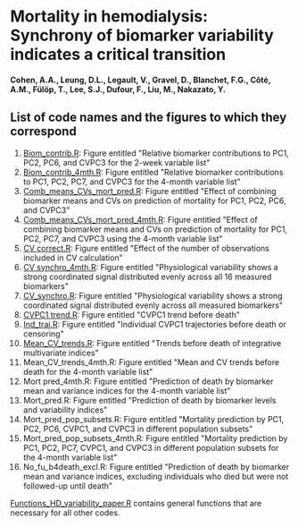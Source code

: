 # Mortality in hemodialysis: Synchrony of biomarker variability indicates a critical transition

#### Cohen, A.A., Leung, D.L., Legault, V., Gravel, D., Blanchet, F.G., Côté, A.M., Fülöp, T., Lee, S.J., Dufour, F., Liu, M., Nakazato, Y.

## List of code names and the figures to which they correspond

1. [Biom_contrib.R](https://github.com/cohenaginglab/HD_variability/blob/2bd133778b3dd4c511ff252eb54c07970767f996/Biom%20contrib.R): Figure entitled "Relative biomarker contributions to PC1, PC2, PC6, and CVPC3 for the 2-week variable list"
2. [Biom_contrib_4mth.R](https://github.com/cohenaginglab/HD_variability/blob/2bd133778b3dd4c511ff252eb54c07970767f996/Biom%20contrib_4mth.R): Figure entitled "Relative biomarker contributions to PC1, PC2, PC7, and CVPC3 for the 4-month variable list"
3. [Comb_means_CVs_mort_pred.R](https://github.com/cohenaginglab/HD_variability/blob/9e03a1546069d3f2e667309e9458712d3a288ecc/Comb_means_CVs_mort_pred.R): Figure entitled "Effect of combining biomarker means and CVs on prediction of mortality for PC1, PC2, PC6, and CVPC3"
4. [Comb_means_CVs_mort_pred_4mth.R](https://github.com/cohenaginglab/HD_variability/blob/9e03a1546069d3f2e667309e9458712d3a288ecc/Comb_means_CVs_mort_pred_4mth.R): Figure entitled "Effect of combining biomarker means and CVs on prediction of mortality for PC1, PC2, PC7, and CVPC3 using the 4-month variable list"
5. [CV correct.R](https://github.com/cohenaginglab/HD_variability/blob/9e03a1546069d3f2e667309e9458712d3a288ecc/CV%20correct.R): Figure entitled "Effect of the number of observations included in CV calculation"
6. [CV synchro_4mth.R](https://github.com/cohenaginglab/HD_variability/blob/9e03a1546069d3f2e667309e9458712d3a288ecc/CV%20synchro_4mth.R): Figure entitled "Physiological variability shows a strong coordinated signal distributed evenly across all 16 measured biomarkers"
7. [CV_synchro.R](https://github.com/cohenaginglab/HD_variability/blob/9e03a1546069d3f2e667309e9458712d3a288ecc/CV_synchro.R): Figure entitled "Physiological variability shows a strong coordinated signal distributed evenly across all measured biomarkers"
8. [CVPC1 trend.R](https://github.com/cohenaginglab/HD_variability/blob/9e03a1546069d3f2e667309e9458712d3a288ecc/CVPC1%20trend.R): Figure entitled "CVPC1 trend before death"
9. [Ind_traj.R](https://github.com/cohenaginglab/HD_variability/blob/9e03a1546069d3f2e667309e9458712d3a288ecc/Ind_traj.R): Figure entitled "Individual CVPC1 trajectories before death or censoring"
10. [Mean_CV_trends.R](https://github.com/cohenaginglab/HD_variability/blob/9e03a1546069d3f2e667309e9458712d3a288ecc/Mean_CV_trends.R): Figure entitled "Trends before death of integrative multivariate indices"
11. Mean_CV_trends_4mth.R: Figure entitled "Mean and CV trends before death for the 4-month variable list"
12. Mort pred_4mth.R: Figure entitled "Prediction of death by biomarker mean and variance indices for the 4-month variable list"
13. Mort_pred.R: Figure entitled "Prediction of death by biomarker levels and variability indices"
14. Mort_pred_pop_subsets.R: Figure entitled "Mortality prediction by PC1, PC2, PC6, CVPC1, and CVPC3 in different population subsets"
15. Mort_pred_pop_subsets_4mth.R: Figure entitled "Mortality prediction by PC1, PC2, PC7, CVPC1, and CVPC3 in different population subsets for the 4-month variable list"
16. No_fu_b4death_excl.R: Figure entitled "Prediction of death by biomarker mean and variance indices, excluding individuals who died but were not followed-up until death"

[Functions_HD_variability_paper.R](https://github.com/cohenaginglab/HD_variability/blob/9e03a1546069d3f2e667309e9458712d3a288ecc/Functions_HD_variability_paper.R) contains general functions that are necessary for all other codes.
